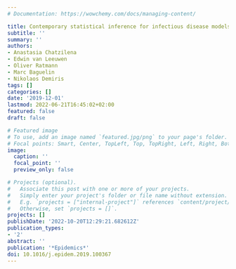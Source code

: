 ```yaml
---
# Documentation: https://wowchemy.com/docs/managing-content/

title: Contemporary statistical inference for infectious disease models using Stan
subtitle: ''
summary: ''
authors:
- Anastasia Chatzilena
- Edwin van Leeuwen
- Oliver Ratmann
- Marc Baguelin
- Nikolaos Demiris
tags: []
categories: []
date: '2019-12-01'
lastmod: 2022-06-21T16:45:02+02:00
featured: false
draft: false

# Featured image
# To use, add an image named `featured.jpg/png` to your page's folder.
# Focal points: Smart, Center, TopLeft, Top, TopRight, Left, Right, BottomLeft, Bottom, BottomRight.
image:
  caption: ''
  focal_point: ''
  preview_only: false

# Projects (optional).
#   Associate this post with one or more of your projects.
#   Simply enter your project's folder or file name without extension.
#   E.g. `projects = ["internal-project"]` references `content/project/deep-learning/index.md`.
#   Otherwise, set `projects = []`.
projects: []
publishDate: '2022-10-20T12:29:21.682612Z'
publication_types:
- '2'
abstract: ''
publication: '*Epidemics*'
doi: 10.1016/j.epidem.2019.100367
---
```

